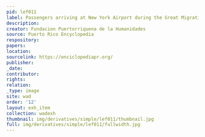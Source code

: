 ```yaml
---
pid: lef011
label: Passengers arriving at New York Airport during the Great Migration
description:
creator: Fundacion Puertorriquena de la Humanidades
source: Puerto Rico Encyclopedia
respository:
papers:
location:
sourcelink: https://enciclopediapr.org/
publisher:
_date:
contributor:
rights:
relation:
_type: image
site: wad
order: '12'
layout: exh_item
collection: wadexh
thumbnail: img/derivatives/simple/lef011/thumbnail.jpg
full: img/derivatives/simple/lef011/fullwidth.jpg
---
```

